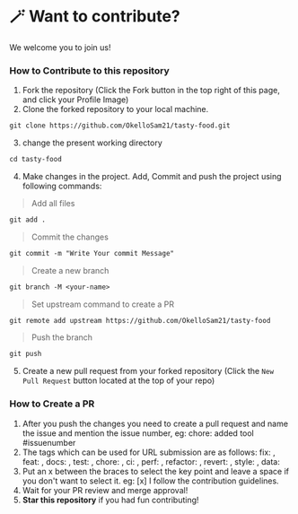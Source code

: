 # 🪄 Want to contribute?

We welcome you to join us!
### How to Contribute to this repository

1. Fork the repository (Click the Fork button in the top right of this page,
   and click your Profile Image)
2. Clone the forked repository to your local machine.

```markdown
git clone https://github.com/OkelloSam21/tasty-food.git
```

3. change the present working directory

```markdown
cd tasty-food
```
4. Make changes in the project. Add, Commit and push the project using following commands:

> Add all files

```markdown
git add .
```

> Commit the changes

```markdown
git commit -m "Write Your commit Message"
```

> Create a new branch

```diff
git branch -M <your-name>
```

> Set upstream command to create a PR

```diff
git remote add upstream https://github.com/OkelloSam21/tasty-food
```

> Push the branch

```markdown
git push
```

5. Create a new pull request from your forked repository (Click the `New Pull Request` button located at the top of your repo)
### How to Create a PR
1. After you push the changes you need to create a pull request and name the issue and mention the issue number,
eg: chore: added tool #issuenumber
2. The tags which can be used for URL submission are as follows:
fix: , feat: , docs: , test: , chore: , ci: , perf: , refactor: , revert: , style: , data:
3. Put an x between the braces to select the key point and leave a space if you don't want to select it.
eg: [x] I follow the contribution guidelines.
8. Wait for your PR review and merge approval!
9. **Star this repository** if you had fun contributing!
